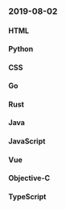 ### 2019-08-02

#### HTML

#### Python

#### CSS

#### Go

#### Rust

#### Java

#### JavaScript

#### Vue

#### Objective-C

#### TypeScript
